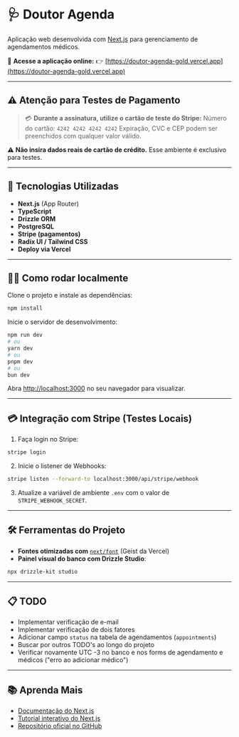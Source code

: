 # 🩺 Doutor Agenda

Aplicação web desenvolvida com [Next.js](https://nextjs.org) para gerenciamento de agendamentos médicos.

🔗 **Acesse a aplicação online:**
👉 [https://doutor-agenda-gold.vercel.app](https://doutor-agenda-gold.vercel.app)

---

## ⚠️ Atenção para Testes de Pagamento

> 💳 **Durante a assinatura, utilize o cartão de teste do Stripe:**
> Número do cartão: `4242 4242 4242 4242`
> Expiração, CVC e CEP podem ser preenchidos com qualquer valor válido.

⚠️ **Não insira dados reais de cartão de crédito.** Esse ambiente é exclusivo para testes.

---

## 🚀 Tecnologias Utilizadas

* **Next.js** (App Router)
* **TypeScript**
* **Drizzle ORM**
* **PostgreSQL**
* **Stripe (pagamentos)**
* **Radix UI / Tailwind CSS**
* **Deploy via Vercel**

---

## 🧑‍💻 Como rodar localmente

Clone o projeto e instale as dependências:

```bash
npm install
```

Inicie o servidor de desenvolvimento:

```bash
npm run dev
# ou
yarn dev
# ou
pnpm dev
# ou
bun dev
```

Abra [http://localhost:3000](http://localhost:3000) no seu navegador para visualizar.

---

## 💳 Integração com Stripe (Testes Locais)

1. Faça login no Stripe:

```bash
stripe login
```

2. Inicie o listener de Webhooks:

```bash
stripe listen --forward-to localhost:3000/api/stripe/webhook
```

3. Atualize a variável de ambiente `.env` com o valor de `STRIPE_WEBHOOK_SECRET`.

---

## 🛠️ Ferramentas do Projeto

* **Fontes otimizadas com** [`next/font`](https://nextjs.org/docs/app/building-your-application/optimizing/fonts) (Geist da Vercel)
* **Painel visual do banco com Drizzle Studio**:

```bash
npx drizzle-kit studio
```

---

## 📋 TODO

* Implementar verificação de e-mail
* Implementar verificação de dois fatores
* Adicionar campo `status` na tabela de agendamentos (`appointments`)
* Buscar por outros TODO's ao longo do projeto
* Verificar novamente UTC -3 no banco e nos forms de agendamento e médicos ("erro ao adicionar médico")

---

## 📚 Aprenda Mais

* [Documentação do Next.js](https://nextjs.org/docs)
* [Tutorial interativo do Next.js](https://nextjs.org/learn)
* [Repositório oficial no GitHub](https://github.com/vercel/next.js)
